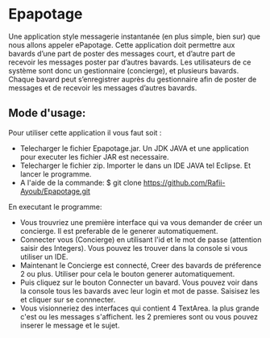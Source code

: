 # Epapotage

Une application style messagerie instantanée (en plus simple, bien sur) que nous allons appeler ePapotage. Cette application doit permettre aux bavards d’une part de poster des  messages court, et d’autre part de recevoir les messages poster par d’autres bavards. Les utilisateurs de ce système sont donc un gestionnaire (concierge), et  plusieurs bavards. Chaque bavard peut s’enregistrer auprès du gestionnaire afin de poster de messages et de recevoir les messages d’autres bavards.

## Mode d'usage:

Pour utiliser cette application il vous faut soit : 

   + Telecharger le fichier Epapotage.jar. Un JDK JAVA et une application pour executer les fichier JAR est necessaire.
   + Telecharger le fichier zip. Importer le dans un IDE JAVA tel Eclipse. Et lancer le programme.
   +  A l'aide de la commande: $ git clone https://github.com/Rafii-Ayoub/Epapotage.git 

En executant le programme:
- Vous trouvriez une première interface qui va vous demander de créer un concierge. Il est preferable de le generer automatiquement.
- Connecter vous (Concierge) en utilisant l'id et le mot de passe (attention saisir des Integers). Vous pouvez les trouver dans la console si vous utiliser un IDE.
- Maintenant le Concierge est connecté, Creer des bavards de préference 2 ou plus. Utiliser pour cela le bouton generer automatiquement.
- Puis cliquez sur le bouton Connecter un bavard. Vous pouvez voir dans la console tous les bavards avec leur login et mot de passe. Saisisez les et cliquer sur se connnecter.
- Vous visionneriez des interfaces qui contient 4 TextArea. la plus grande c'est ou les messages s'affichent. les 2 premieres sont ou vous pouvez inserer le message et le sujet.


